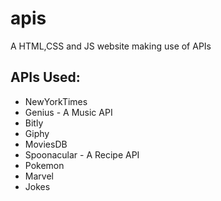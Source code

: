 # apis
A HTML,CSS and JS website making use of APIs

 ## APIs Used:
 - NewYorkTimes 
 - Genius - A Music API
 - Bitly 
 - Giphy
 - MoviesDB 
 - Spoonacular - A Recipe API
 - Pokemon
 - Marvel
 - Jokes
